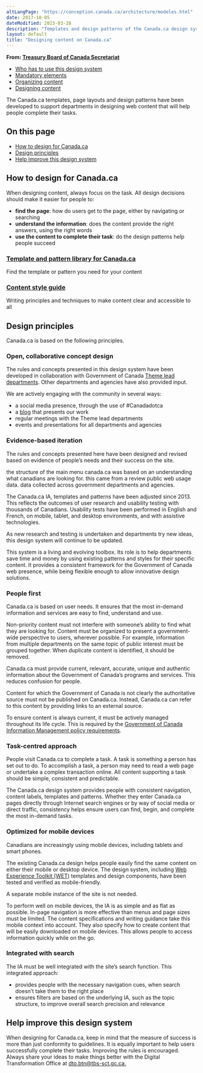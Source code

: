 ```yaml
---
altLangPage: "https://conception.canada.ca/architecture/modeles.html"
date: 2017-10-05
dateModified: 2023-03-28
description: "Templates and design patterns of the Canada.ca design system."
layout: default
title: "Designing content on Canada.ca"
---
```

<p class="gc-byline"><strong>From: <a href="{{ site.urlcanadaca }}/en/treasury-board-secretariat.html">Treasury Board of Canada Secretariat</a></strong></p>
<div>
  <div class="mrgn-tp-md mrgn-bttm-sm brdr-bttm">
    <div class="row  mrgn-bttm-sm">
      <ul class="toc lst-spcd col-md-12">
        <li class="col-md-4"><a href="usage-canadaca-design.html" class="list-group-item">Who has to use this design system</a> </li>
        <li class="col-md-4"><a href="mandatory-elements.html" class="list-group-item">Mandatory elements</a> </li>
        <li class="col-md-4"><a href="organizing-content.html" class="list-group-item">Organizing content</a> </li>
        <li class="col-md-4"><a href="templates.html" class="list-group-item cust-active active">Designing content</a> </li>
      </ul>
    </div>
  </div>
  <section>
    <p>The Canada.ca templates, page layouts and design patterns have been developed to support departments in designing web content that will help people complete their tasks.</p>
    <h2>On this page</h2>
    <ul>
      <li><a href="#how">How to design for Canada.ca</a></li>
      <li><a href="#principles">Design principles</a></li>
      <li><a href="#help">Help improve this design system</a> </li>
    </ul>
    <h2 id="how">How to design for Canada.ca</h2>
    <p>When designing content, always focus on the task. All design decisions should make it easier for people to:</p>
    <ul>
      <li><strong>find the page</strong>: how do users get to the page, either by navigating or searching</li>
      <li><strong>understand the information</strong>: does the content provide the right answers, using the right words</li>
      <li><strong>use the content to complete their task</strong>: do the design patterns help people succeed</li>
    </ul>
    <div class="row">
      <section class="wb-eqht gc-drmt">
        <div class="col-md-4">
          <section>
            <h3 class="h5"><a href="{{ site.urlcanadaca }}/en/government/about/design-system/pattern-library.html">Template and pattern library for Canada.ca</a></h3>
            <p>Find the template or pattern you need for your content</p>
          </section>
        </div>
        <div class="col-md-4">
          <section>
            <h3 class="h5"><a href="{{ site.url }}/style-guide/">Content style guide</a></h3>
            <p>Writing principles and techniques to make content clear and accessible to all</p>
          </section>
        </div>
      </section>
    </div>
    <section>
      <h2 id="principles">Design principles</h2>
      <p>Canada.ca is based on the following principles.</p>
      <h3>Open, collaborative concept design</h3>
      <p>The rules and concepts presented in this design system have been developed in collaboration with Government of Canada <a href="{{ site.urlcanadaca }}/en/government/about/design-system/theme-lead-departments.html">Theme lead departments</a>. Other departments and agencies have also provided input.</p>
      <p>We are actively engaging with the community in several ways:</p>
      <ul>
        <li>a social media presence, through the use of #Canadadotca</li>
        <li>a <a href="https://blog.canada.ca/">blog</a> that presents our work</li>
        <li>regular meetings with the Theme lead departments</li>
        <li>events and presentations for all departments and agencies</li>
      </ul>
      <h3>Evidence-based iteration</h3>
      <p>The rules and concepts presented here have been designed and revised based on evidence of people’s needs and their success on the site.</p>
      <p>the structure of the main menu canada.ca was based on an understanding what canadians are looking for. this came from a review public web usage data. data collected across government departments and agencies.</p>
      <p>The Canada.ca IA, templates and patterns have been adjusted since 2013. This reflects the outcomes of user research and usability testing with thousands of Canadians. Usability tests have been performed in English and French, on mobile, tablet, and desktop environments, and with assistive technologies.</p>
      <p>As new research and testing is undertaken and departments try new ideas, this design system will continue to be updated.</p>
      <p>This system is a living and evolving toolbox. Its role is to help departments save time and money by using existing patterns and styles for their specific content. It provides a consistent framework for the Government of Canada web presence, while being flexible enough to allow innovative design solutions.</p>
      <h3>People first</h3>
      <p>Canada.ca is based on user needs. It ensures that the most in-demand information and services are easy to find, understand and use.</p>
      <p>Non-priority content must not interfere with someone’s ability to find what they are looking for.  Content must be organized to present a government-wide perspective to users, wherever possible. For example, information from multiple departments on the same topic of public interest must be grouped together. When duplicate content is identified, it should be removed.</p>
      <p>Canada.ca must provide current, relevant, accurate, unique and authentic information about the Government of Canada’s programs and services. This reduces confusion for people.</p>
      <p>Content for which the Government of Canada is not clearly the authoritative source must not be published on Canada.ca. Instead, Canada.ca can refer to this content by providing links to an external source.</p>
      <p>To ensure content is always current, it must be actively managed throughout its life cycle. This is required by the <a href="https://www.tbs-sct.gc.ca/pol/doc-eng.aspx?id=12742">Government of Canada Information Management policy requirements</a>.</p>
      <h3>Task-centred approach</h3>
      <p>People visit Canada.ca to complete a task. A task is something a person has set out to do. To accomplish a task, a person may need to read a web page or undertake a complex transaction online. All content supporting a task should be simple, consistent and predictable.</p>
      <p>The Canada.ca design system provides people with consistent navigation, content labels, templates and patterns. Whether they enter Canada.ca pages directly through Internet search engines or by way of social media or direct traffic, consistency helps ensure users can find, begin, and complete the most in-demand tasks.</p>
      <h3>Optimized for mobile devices</h3>
      <p>Canadians are increasingly using mobile devices, including tablets and smart phones.</p>
      <p>The existing Canada.ca design helps people easily find the same content on either their mobile or desktop device. The design system, including <a href="https://www.tbs-sct.gc.ca/ws-nw/wa-aw/wet-boew/index-eng.asp">Web Experience Toolkit (WET)</a> templates and design components, have been tested and verified as mobile-friendly.</p>
      <p>A separate mobile instance of the site is not needed.</p>
      <p>To perform well on mobile devices, the IA is as simple and as flat as possible. In-page navigation is more effective than menus and page sizes must be limited. The content specifications and writing guidance take this mobile context into account. They also specify how to create content that will be easily downloaded on mobile devices. This allows people to access information quickly while on the go.</p>
      <h3>Integrated with search</h3>
      <p>The IA must be well integrated with the site’s search function. This integrated approach:</p>
      <ul>
        <li>provides people with the necessary navigation cues, when search doesn’t take them to the right place</li>
        <li>ensures filters are based on the underlying IA, such as the topic structure, to improve overall search precision and relevance</li>
      </ul>
    </section>
    <section>
      <h2 id="help">Help improve this design system</h2>
      <p>When designing for Canada.ca, keep in mind that the measure of success is more than just conformity to guidelines. It is equally important to help users successfully complete their tasks. Improving the rules is encouraged. Always share your ideas to make things better with the Digital Transformation Office at <a href="mailto:dto.btn@tbs-sct.gc.ca">dto.btn@tbs-sct.gc.ca.</a></p>
    </section>
  </section>
</div>
